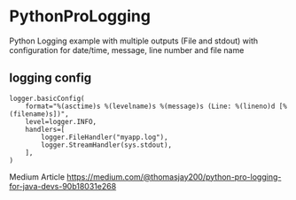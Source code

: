 # PythonProLogging

Python Logging example with multiple outputs (File and stdout) with configuration for date/time, message, line number and file name

## logging config

```
logger.basicConfig(
    format="%(asctime)s %(levelname)s %(message)s (Line: %(lineno)d [%(filename)s])",
    level=logger.INFO,
    handlers=[
        logger.FileHandler("myapp.log"),
        logger.StreamHandler(sys.stdout),
    ],
)
```

Medium Article
https://medium.com/@thomasjay200/python-pro-logging-for-java-devs-90b18031e268

